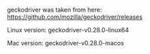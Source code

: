 geckodriver was taken from here:
https://github.com/mozilla/geckodriver/releases

Linux version:
geckodriver-v0.28.0-linux64

Mac version:
geckodriver-v0.28.0-macos